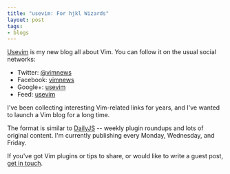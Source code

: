 ```yaml
---
title: "usevim: For hjkl Wizards"
layout: post
tags:
- blogs
---
```


[Usevim](http://usevim.com/) is my new blog all about Vim.  You can follow it on the usual social networks:

* Twitter: [@vimnews](http://twitter.com/#!/vimnews)
* Facebook: [vimnews](https://www.facebook.com/vimnews)
* Google+: [usevim](https://plus.google.com/102329700005777172238)
* Feed: [usevim](http://feeds.feedburner.com/usevim)

I've been collecting interesting Vim-related links for years, and I've wanted to launch a Vim blog for a long time.

The format is similar to [DailyJS](http://dailyjs.com/) -- weekly plugin roundups and lots of original content.  I'm currently publishing every Monday, Wednesday, and Friday.

If you've got Vim plugins or tips to share, or would like to write a guest post, [get in touch](http://usevim.com/contact.html).
